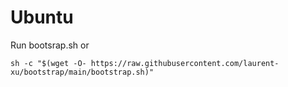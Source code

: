 # Ubuntu

Run bootsrap.sh or

```
sh -c "$(wget -O- https://raw.githubusercontent.com/laurent-xu/bootstrap/main/bootstrap.sh)"
```

